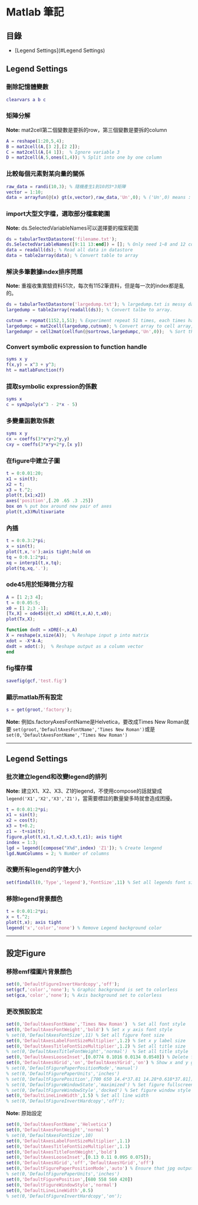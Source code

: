 # Matlab 筆記

## 目錄
* [Legend Settings](#Legend Settings)

## Legend Settings

### 刪除記憶體變數
```matlab
clearvars a b c
```
### 矩陣分解
**Note:** mat2cell第二個變數是要拆的row，第三個變數是要拆的column
```matlab
A = reshape(1:20,5,4);
B = mat2cell(A,[3 2],[2 2]);
C = mat2cell(A,[4 1]);  % Ignore variable 3
D = mat2cell(A,5,ones(1,4)); % Split into one by one column
```
### 比較每個元素對某向量的關係
```matlab
raw_data = randi(10,3); % 隨機產生1到10的3*3矩陣
vector = 1:10;
data = arrayfun(@(x) gt(x,vector),raw_data,'Un',0); % ('Un',0) means : returns the outputs in cell arrays.
```
### import大型文字檔，選取部分檔案範圍
**Note:** ds.SelectedVariableNames可以選擇要的檔案範圍
```matlab
ds = tabularTextDatastore('filename.txt');
ds.SelectedVariableNames([9:11 13:end]) = []; % Only need 1~8 and 12 columns
data = readall(ds); % Read all data in datastore
data = table2array(data); % Convert table to array
```
### 解決多筆數據index排序問題
**Note:** 重複收集實驗資料51次，每次有1152筆資料，但是每一次的index都是亂的。
```matlab
ds = tabularTextDatastore('largedump.txt'); % largedump.txt is messy data.
largedump = table2array(readall(ds)); % Convert talbe to array.

cutnum = repmat(1152,1,51); % Experiment repeat 51 times, each times has 1152 data.
largedumpc = mat2cell(largedump,cutnum); % Convert array to cell array, each cell has 1152 data.
largedumpr = cell2mat(cellfun(@sortrows,largedumpc,'Un',0));  % Sort the data in the cell.
```
### Convert symbolic expression to function handle
```matlab 
syms x y
f(x,y) = x^3 + y^3;
ht = matlabFunction(f)
```
### 提取symbolic expression的係數
```matlab
syms x
c = sym2poly(x^3 - 2*x - 5)
```
### 多變量函數取係數
```matlab
syms x y
cx = coeffs(3*x*y+2*y,y)
cxy = coeffs(3*x*y+2*y,[x y])
```
### 在figure中建立子圖
```matlab
t = 0:0.01:20;
x1 = sin(t);
x2 = t;
x3 = t.^2;
plot(t,[x1;x2])
axes('position',[.20 .65 .3 .25])
box on % put box around new pair of axes
plot(t,x3)Multivariate 
```
### 內插
```matlab
t = 0:0.3:2*pi; 
x = sin(t);
plot(t,x,'o');axis tight;hold on
tq = 0:0.1:2*pi;
xq = interp1(t,x,tq);
plot(tq,xq,'.');
```
### ode45用於矩陣微分方程
```matlab
A = [1 2;3 4];
t = 0:0.05:5;
x0 = [1 2;3 -1];
[Tx,X] = ode45(@(t,x) xDRE(t,x,A),t,x0);
plot(Tx,X);

function dxdt = xDRE(~,x,A)
X = reshape(x,size(A));  % Reshape input p into matrix
xdot = -X*A-A;
dxdt = xdot(:);  % Reshape output as a column vector
end
```
### fig檔存檔
```matlab
savefig(gcf,'test.fig')
```
### 顯示matlab所有設定
```matlab
s = get(groot,'factory');
```
**Note:** 例如s.factoryAxesFontName是Helvetica，要改成Times New Roman就要
```set(groot,'DefaultAxesFontName','Times New Roman')```或是```set(0,'DefaultAxesFontName','Times New Roman')```

---
## Legend Settings
### 批次建立legend和改變legend的排列
**Note:** 建立X1、X2、X3、Z1的legend，不使用compose的話就變成```legend('X1','X2','X3','Z1')```，當需要標註的數量變多時就會造成困擾。
```matlab 
t = 0:0.01:2*pi;
x1 = sin(t);
x2 = cos(t);
x3 = t+0.2;
z1 = -t+sin(t);
figure,plot(t,x1,t,x2,t,x3,t,z1); axis tight
index = 1:3;
lgd = legend([compose("X%d",index) 'Z1']); % Create lengend
lgd.NumColumns = 2; % Number of columns
```
### 改變所有legend的字體大小
```matlab 
set(findall(0,'Type','legend'),'FontSize',11) % Set all legends font size
```
### 移除legend背景顏色
```matlab
t = 0:0.01:2*pi;
x = t.^2;
plot(t,x); axis tight
legend('x','color','none') % Remove Legend background color
```
---
## 設定Figure
### 移除emf檔圖片背景顏色
```matlab
set(0,'DefaultFigureInvertHardcopy','off');
set(gcf,'color','none'); % Graphic background is set to colorless
set(gca,'color','none'); % Axis background set to colorless
```
### 更改預設設定
```matlab
set(0,'DefaultAxesFontName','Times New Roman')  % Set all font style
set(0,'DefaultAxesFontWeight','bold') % Set x y axis font style
% set(0,'DefaultAxesFontSize',11) % Set all figure font size
set(0,'DefaultAxesLabelFontSizeMultiplier',1.2) % Set x y label size
set(0,'DefaultAxesTitleFontSizeMultiplier',1.2) % Set all title size
% set(0,'DefaultAxesTitleFontWeight','normal')  % Set all title style
set(0,'DefaultAxesLooseInset',[0.0774 0.1016 0.0134 0.0540]) % Delete figure White Space % data from get(gca,'TightInset') 
set(0,'DefaultAxesXGrid','on','DefaultAxesYGrid','on') % Show x and y grid
% set(0,'DefaultFigurePaperPositionMode','manual')
% set(0,'DefaultFigurePaperUnits','inches')
% set(0,'DefaultFigurePosition',[700 650 14.4*37.81 14.28*0.618*37.81]) % Set figure window position,size and resolution
% set(0,'DefaultFigureWindowState','maximized') % Set figure fullscreen
% set(0,'DefaultFigureWindowStyle','docked') % Set figure window style
set(0,'DefaultLineLineWidth',1.5) % Set all line width
% set(0,'DefaultFigureInvertHardcopy','off');
```
**Note:** 原始設定
```matlab
set(0,'DefaultAxesFontName','Helvetica')
set(0,'DefaultAxesFontWeight','normal')
% set(0,'DefaultAxesFontSize',10)
set(0,'DefaultAxesLabelFontSizeMultiplier',1.1)
set(0,'DefaultAxesTitleFontSizeMultiplier',1.1)
set(0,'DefaultAxesTitleFontWeight','bold')
set(0,'DefaultAxesLooseInset',[0.13 0.11 0.095 0.075]);
set(0,'DefaultAxesXGrid','off','DefaultAxesYGrid','off')
set(0,'DefaultFigurePaperPositionMode','auto') % Ensure that jpg output is the same as the actual window on screen
% set(0,'DefaultFigurePaperUnits','inches')
set(0,'DefaultFigurePosition',[680 558 560 420])
set(0,'DefaultFigureWindowStyle','normal')
set(0,'DefaultLineLineWidth',0.5)
% set(0,'DefaultFigureInvertHardcopy','on');
```
